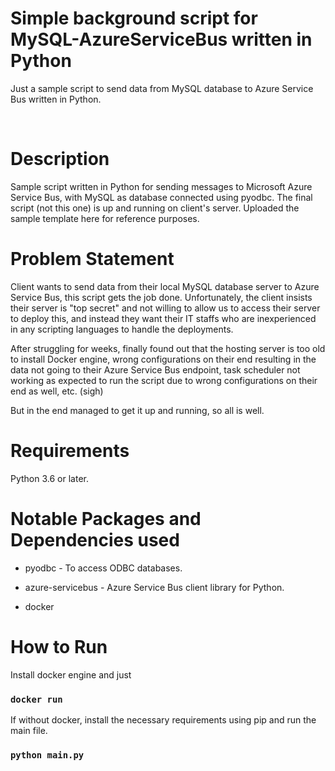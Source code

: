 # Simple background script for MySQL-AzureServiceBus written in Python
Just a sample script to send data from MySQL database to Azure Service Bus written in Python.

<br />

Description
======
Sample script written in Python for sending messages to Microsoft Azure Service Bus, with MySQL as database connected using pyodbc. The final script (not this one) is up and running on client's server. Uploaded the sample template here for reference purposes.

Problem Statement
======
Client wants to send data from their local MySQL database server to Azure Service Bus, this script gets the job done. Unfortunately, the client insists their server is "top secret" and not willing to allow us to access their server to deploy this, and instead they want their IT staffs who are inexperienced in any scripting languages to handle the deployments.

After struggling for weeks, finally found out that the hosting server is too old to install Docker engine, wrong configurations on their end resulting in the data not going to their Azure Service Bus endpoint, task scheduler not working as expected to run the script due to wrong configurations on their end as well, etc. (sigh)

But in the end managed to get it up and running, so all is well.

Requirements
======
Python 3.6 or later.

Notable Packages and Dependencies used
======
* pyodbc - To access ODBC databases.

* azure-servicebus - Azure Service Bus client library for Python.

* docker

How to Run
======
Install docker engine and just

### `docker run`

If without docker, install the necessary requirements using pip and run the main file.

### `python main.py`